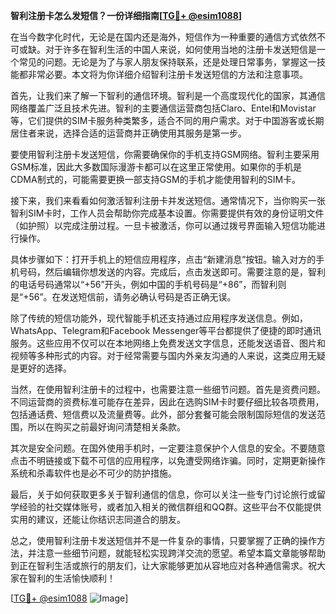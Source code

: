 **智利注册卡怎么发短信？一份详细指南[[TG💪+ @esim1088](https://t.me/s/esim1088)]**

在当今数字化时代，无论是在国内还是海外，短信作为一种重要的通信方式依然不可或缺。对于许多在智利生活的中国人来说，如何使用当地的注册卡发送短信是一个常见的问题。无论是为了与家人朋友保持联系，还是处理日常事务，掌握这一技能都非常必要。本文将为你详细介绍智利注册卡发送短信的方法和注意事项。

首先，让我们来了解一下智利的通信环境。智利是一个高度现代化的国家，其通信网络覆盖广泛且技术先进。智利的主要通信运营商包括Claro、Entel和Movistar等，它们提供的SIM卡服务种类繁多，适合不同的用户需求。对于中国游客或长期居住者来说，选择合适的运营商并正确使用其服务是第一步。

要使用智利注册卡发送短信，你需要确保你的手机支持GSM网络。智利主要采用GSM标准，因此大多数国际漫游卡都可以在这里正常使用。如果你的手机是CDMA制式的，可能需要更换一部支持GSM的手机才能使用智利的SIM卡。

接下来，我们来看看如何激活智利注册卡并发送短信。通常情况下，当你购买一张智利SIM卡时，工作人员会帮助你完成基本设置。你需要提供有效的身份证明文件（如护照）以完成注册过程。一旦卡被激活，你可以通过拨号界面输入短信功能进行操作。

具体步骤如下：打开手机上的短信应用程序，点击“新建消息”按钮。输入对方的手机号码，然后编辑你想发送的内容。完成后，点击发送即可。需要注意的是，智利的电话号码通常以“+56”开头，例如中国的手机号码是“+86”，而智利则是“+56”。在发送短信前，请务必确认号码是否正确无误。

除了传统的短信功能外，现代智能手机还支持通过应用程序发送信息。例如，WhatsApp、Telegram和Facebook Messenger等平台都提供了便捷的即时通讯服务。这些应用不仅可以在本地网络上免费发送文字信息，还能发送语音、图片和视频等多种形式的内容。对于经常需要与国内外亲友沟通的人来说，这类应用无疑是更好的选择。

当然，在使用智利注册卡的过程中，也需要注意一些细节问题。首先是资费问题。不同运营商的资费标准可能存在差异，因此在选购SIM卡时要仔细比较各项费用，包括通话费、短信费以及流量费等。此外，部分套餐可能会限制国际短信的发送范围，所以在购买之前最好询问清楚相关条款。

其次是安全问题。在国外使用手机时，一定要注意保护个人信息的安全。不要随意点击不明链接或下载不可信的应用程序，以免遭受网络诈骗。同时，定期更新操作系统和杀毒软件也是必不可少的防护措施。

最后，关于如何获取更多关于智利通信的信息，你可以关注一些专门讨论旅行或留学经验的社交媒体账号，或者加入相关的微信群组和QQ群。这些平台不仅能提供实用的建议，还能让你结识志同道合的朋友。

总之，使用智利注册卡发送短信并不是一件复杂的事情，只要掌握了正确的操作方法，并注意一些细节问题，就能轻松实现跨洋交流的愿望。希望本篇文章能够帮助到正在智利生活或旅行的朋友们，让大家能够更加从容地应对各种通信需求。祝大家在智利的生活愉快顺利！

[[TG💪+ @esim1088](https://t.me/s/esim1088) ![Image](https://i.postimg.cc/4NQfJmqS/Snipaste-2025-05-13-00-14-12.png)]